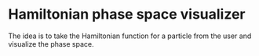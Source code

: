 # Hamiltonian phase space visualizer

The idea is to take the Hamiltonian function for a particle from the user and visualize the phase space.
